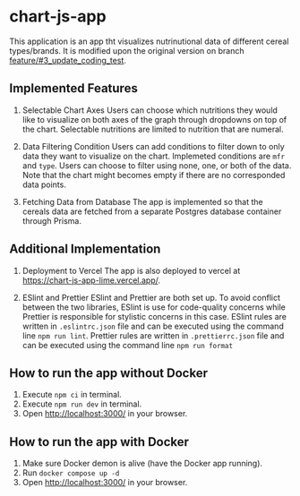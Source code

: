 # chart-js-app

This application is an app tht visualizes nutrinutional data of different cereal types/brands. It is modified upon the original version on branch [feature/#3_update_coding_test](https://github.com/supawichable/chart-js-app/tree/feature/%233_update_coding_test).

## Implemented Features
1. Selectable Chart Axes
   Users can choose which nutritions they would like to visualize on both axes of the graph through dropdowns on top of the chart. Selectable nutritions are limited to nutrition that are numeral.

2. Data Filtering Condition
   Users can add conditions to filter down to only data they want to visualize on the chart. Implemeted conditions are `mfr` and `type`. Users can choose to filter using none, one, or both of the data. Note that the chart might becomes empty if there are no corresponded data points.

3. Fetching Data from Database
   The app is implemented so that the cereals data are fetched from a separate Postgres database container through Prisma. 

## Additional Implementation
1. Deployment to Vercel
   The app is also deployed to vercel at <https://chart-js-app-lime.vercel.app/>.

2. ESlint and Prettier
   ESlint and Prettier are both set up. To avoid conflict between the two libraries, ESlint is use for code-quality concerns while Prettier is responsible for stylistic concerns in this case.
   ESlint rules are written in `.eslintrc.json` file and can be executed using the command line `npm run lint`.
   Prettier rules are written in `.prettierrc.json` file and can be executed using the command line `npm run format`

## How to run the app without Docker
1. Execute `npm ci` in terminal.
2. Execute `npm run dev` in terminal.
3. Open <http://localhost:3000/> in your browser.

## How to run the app with Docker
1. Make sure Docker demon is alive (have the Docker app running).
2. Run `docker compose up -d`
3. Open <http://localhost:3000/> in your browser.
